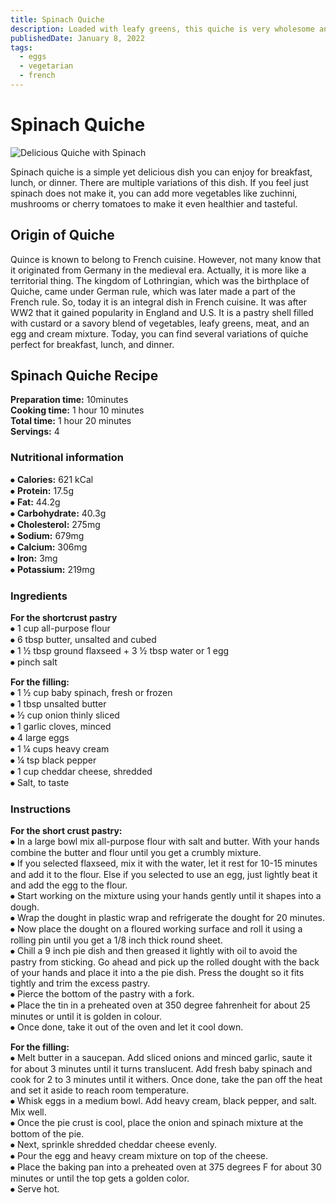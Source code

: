 ```yaml
---
title: Spinach Quiche
description: Loaded with leafy greens, this quiche is very wholesome and hearty.
publishedDate: January 8, 2022
tags:
  - eggs
  - vegetarian
  - french
---
```


# Spinach Quiche

![Delicious Quiche with Spinach](/spinachquiche.jpg "image")

Spinach quiche is a simple yet delicious dish you can enjoy for breakfast, lunch, or dinner. There are multiple variations of this dish. If you feel just spinach does not make it, you can add more vegetables like zuchinni, mushrooms or cherry tomatoes to make it even healthier and tasteful.

## Origin of Quiche

Quince is known to belong to French cuisine. However, not many know that it originated from Germany in the medieval era. Actually, it is more like a territorial thing. The kingdom of Lothringian, which was the birthplace of Quiche, came under German rule, which was later made a part of the French rule. So, today it is an integral dish in French cuisine. It was after WW2 that it gained popularity in England and U.S. It is a pastry shell filled with custard or a savory blend of vegetables, leafy greens, meat, and an egg and cream mixture. Today, you can find several variations of quiche perfect for breakfast, lunch, and dinner.

## Spinach Quiche Recipe

**Preparation time:** 10minutes  
**Cooking time:** 1 hour 10 minutes  
**Total time:** 1 hour 20 minutes  
**Servings:** 4

### Nutritional information

⦁ **Calories:** 621 kCal  
⦁ **Protein:** 17.5g  
⦁ **Fat:** 44.2g  
⦁ **Carbohydrate:** 40.3g  
⦁ **Cholesterol:** 275mg  
⦁ **Sodium:** 679mg  
⦁ **Calcium:** 306mg  
⦁ **Iron:** 3mg  
⦁ **Potassium:** 219mg

### Ingredients

**For the shortcrust pastry**  
⦁ 1 cup all-purpose flour  
⦁ 6 tbsp butter, unsalted and cubed  
⦁ 1 ½ tbsp ground flaxseed + 3 ½ tbsp water or 1 egg  
⦁ pinch salt

**For the filling:**  
⦁ 1 ½ cup baby spinach, fresh or frozen  
⦁ 1 tbsp unsalted butter  
⦁ ½ cup onion thinly sliced  
⦁ 1 garlic cloves, minced  
⦁ 4 large eggs  
⦁ 1 ¼ cups heavy cream  
⦁ ¼ tsp black pepper  
⦁ 1 cup cheddar cheese, shredded  
⦁ Salt, to taste

### Instructions

**For the short crust pastry:**  
⦁ In a large bowl mix all-purpose flour with salt and butter. With your hands combine the butter and flour until you get a crumbly mixture.  
⦁ If you selected flaxseed, mix it with the water, let it rest for 10-15 minutes and add it to the flour. Else if you selected to use an egg, just lightly beat it and add the egg to the flour.  
⦁ Start working on the mixture using your hands gently until it shapes into a dough.  
⦁ Wrap the dought in plastic wrap and refrigerate the dought for 20 minutes.  
⦁ Now place the dought on a floured working surface and roll it using a rolling pin until you get a 1/8 inch thick round sheet.  
⦁ Chill a 9 inch pie dish and then greased it lightly with oil to avoid the pastry from sticking. Go ahead and pick up the rolled dought with the back of your hands and place it into a the pie dish. Press the dought so it fits tightly and trim the excess pastry.  
⦁ Pierce the bottom of the pastry with a fork.  
⦁ Place the tin in a preheated oven at 350 degree fahrenheit for about 25 minutes or until it is golden in colour.  
⦁ Once done, take it out of the oven and let it cool down.

**For the filling:**  
⦁ Melt butter in a saucepan. Add sliced onions and minced garlic, saute it for about 3 minutes until it turns translucent. Add fresh baby spinach and cook for 2 to 3 minutes until it withers. Once done, take the pan off the heat and set it aside to reach room temperature.  
⦁ Whisk eggs in a medium bowl. Add heavy cream, black pepper, and salt. Mix well.  
⦁ Once the pie crust is cool, place the onion and spinach mixture at the bottom of the pie.  
⦁ Next, sprinkle shredded cheddar cheese evenly.  
⦁ Pour the egg and heavy cream mixture on top of the cheese.  
⦁ Place the baking pan into a preheated oven at 375 degrees F for about 30 minutes or until the top gets a golden color.  
⦁ Serve hot.
